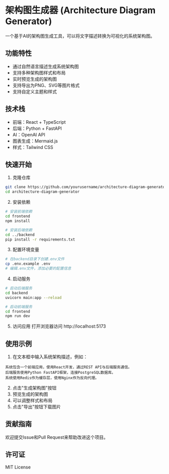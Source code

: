 # 架构图生成器 (Architecture Diagram Generator)

一个基于AI的架构图生成工具，可以将文字描述转换为可视化的系统架构图。

## 功能特性

- 通过自然语言描述生成系统架构图
- 支持多种架构图样式和布局
- 实时预览生成的架构图
- 支持导出为PNG、SVG等图片格式
- 支持自定义主题和样式

## 技术栈

- 前端：React + TypeScript
- 后端：Python + FastAPI
- AI：OpenAI API
- 图表生成：Mermaid.js
- 样式：Tailwind CSS

## 快速开始

1. 克隆仓库
```bash
git clone https://github.com/yourusername/architecture-diagram-generator.git
cd architecture-diagram-generator
```

2. 安装依赖
```bash
# 安装前端依赖
cd frontend
npm install

# 安装后端依赖
cd ../backend
pip install -r requirements.txt
```

3. 配置环境变量
```bash
# 在backend目录下创建.env文件
cp .env.example .env
# 编辑.env文件，添加必要的配置信息
```

4. 启动服务
```bash
# 启动后端服务
cd backend
uvicorn main:app --reload

# 启动前端服务
cd frontend
npm run dev
```

5. 访问应用
打开浏览器访问 http://localhost:5173

## 使用示例

1. 在文本框中输入系统架构描述，例如：
```
系统包含一个前端应用，使用React开发，通过REST API与后端服务通信。
后端服务使用Python FastAPI框架，连接PostgreSQL数据库。
系统使用Redis作为缓存层，使用Nginx作为反向代理。
```

2. 点击"生成架构图"按钮
3. 预览生成的架构图
4. 可以调整样式和布局
5. 点击"导出"按钮下载图片

## 贡献指南

欢迎提交Issue和Pull Request来帮助改进这个项目。

## 许可证

MIT License
